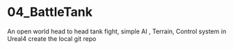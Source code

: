 # 04_BattleTank
An open world head to head tank fight, simple AI , Terrain, Control system in Ureal4
create the local git repo
